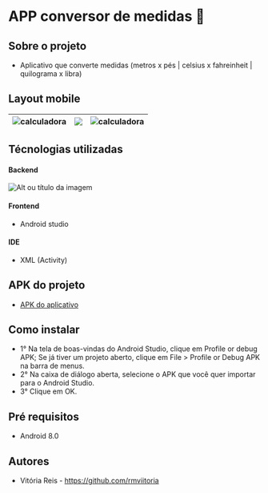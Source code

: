 # APP conversor de medidas 📏

## Sobre o projeto
- Aplicativo que converte medidas (metros x pés | celsius x fahreinheit | quilograma x libra)
  
## Layout mobile 
| <img src="https://i.pinimg.com/564x/bc/a8/ed/bca8ed9d1540c3da64a1437e0517911b.jpg" alt="calculadora"/> | <img src="https://i.pinimg.com/564x/c6/8d/bc/c68dbcbe8e334e2bad71ff30310ab732.jpg"/> | <img src="https://i.pinimg.com/564x/29/ad/ef/29adef9a6e07cb2fad001fd8bd031c59.jpg" alt="calculadora"/> 
| ------------- | ------------- | ------------- |

## Técnologias utilizadas 
#### Backend 
![Alt ou título da imagem](https://img.shields.io/badge/Java-ED8B00?style=for-the-badge&logo=openjdk&logoColor=white)
#### Frontend
- Android studio 
#### IDE
- XML (Activity)
## APK do projeto
- <a href="https://drive.google.com/file/d/1jzLQCHUlcxOl8Pw40M9q3aPgXS6Ifqgm/view?usp=sharing"> APK do aplicativo </a>

## Como instalar 
- 1° Na tela de boas-vindas do Android Studio, clique em Profile or debug APK;
  Se já tiver um projeto aberto, clique em File > Profile or Debug APK na barra de menus.
- 2° Na caixa de diálogo aberta, selecione o APK que você quer importar para o Android Studio.
- 3° Clique em OK.
  
## Pré requisitos 
- Android 8.0
  
## Autores 
- Vitória Reis - https://github.com/rmviitoria
